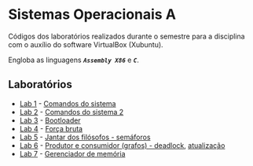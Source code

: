 # Sistemas Operacionais A

Códigos dos laboratórios realizados durante o semestre para a disciplina com o auxílio do software VirtualBox (Xubuntu).

Engloba as linguagens ***```Assembly X86```*** e ***```C```***.

## Laboratórios
* [Lab 1](/So%20A/lab01/) - [Comandos do sistema](/So%20A/lab01/SO%20-%20LAB_1.pdf)
* [Lab 2](/So%20A/lab02/) - [Comandos do sistema 2](/So%20A/lab02/Aula%20Prática%20-%202.pdf)
* [Lab 3](/So%20A/lab03/) - [Bootloader](/So%20A/lab03/Aula%20Prática%20-%203.pdf)
* [Lab 4](/So%20A/lab04/) - [Força bruta](/So%20A/lab04/Aula%20Prática%20-%204.pdf)
* [Lab 5](/So%20A/lab05/) - [Jantar dos filósofos - semáforos](/So%20A/lab05/Aula%20Prática%20-%205.pdf)
* [Lab 6](/So%20A/lab06/) - [Produtor e consumidor (grafos) - deadlock](/So%20A/lab06/Aula%20Prática%20-%206.pdf), [atualização](/So%20A/lab06/Aula%20Prática%20-%206%20att.pdf)
* [Lab 7](/So%20A/lab07/) - [Gerenciador de memória](/So%20A/lab07/Aula%20Prática%20-%207.pdf)
